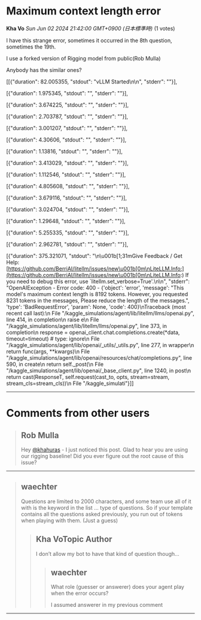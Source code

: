 # Maximum context length error

**Kha Vo** *Sun Jun 02 2024 21:42:00 GMT+0900 (日本標準時)* (1 votes)

I have this strange error, sometimes it occurred in the 8th question, sometimes the 19th. 

I use a forked version of Rigging model from public(Rob Mulla)

Anybody has the similar ones?

[[{"duration": 82.005355, "stdout": "vLLM Started\n\n", "stderr": ""}],

 [{"duration": 1.975345, "stdout": "", "stderr": ""}],

 [{"duration": 3.674225, "stdout": "", "stderr": ""}],

 [{"duration": 2.703787, "stdout": "", "stderr": ""}],

 [{"duration": 3.001207, "stdout": "", "stderr": ""}],

 [{"duration": 4.30606, "stdout": "", "stderr": ""}],

 [{"duration": 1.13816, "stdout": "", "stderr": ""}],

 [{"duration": 3.413029, "stdout": "", "stderr": ""}],

 [{"duration": 1.112546, "stdout": "", "stderr": ""}],

 [{"duration": 4.805608, "stdout": "", "stderr": ""}],

 [{"duration": 3.679116, "stdout": "", "stderr": ""}],

 [{"duration": 3.024704, "stdout": "", "stderr": ""}],

 [{"duration": 1.29648, "stdout": "", "stderr": ""}],

 [{"duration": 5.255335, "stdout": "", "stderr": ""}],

 [{"duration": 2.962781, "stdout": "", "stderr": ""}],

 [{"duration": 375.321071, "stdout": "\n\u001b[1;31mGive Feedback / Get Help: [https://github.com/BerriAI/litellm/issues/new\u001b[0m\nLiteLLM.Info:](https://github.com/BerriAI/litellm/issues/new\u001b[0m\nLiteLLM.Info:) If you need to debug this error, use `litellm.set_verbose=True'.\n\n", "stderr": "OpenAIException - Error code: 400 - {'object': 'error', 'message': \"This model's maximum context length is 8192 tokens. However, you requested 8231 tokens in the messages, Please reduce the length of the messages.\", 'type': 'BadRequestError', 'param': None, 'code': 400}\nTraceback (most recent call last):\n  File \"/kaggle_simulations/agent/lib/litellm/llms/openai.py\", line 414, in completion\n    raise e\n  File \"/kaggle_simulations/agent/lib/litellm/llms/openai.py\", line 373, in completion\n    response = openai_client.chat.completions.create(*data, timeout=timeout)  # type: ignore\n  File \"/kaggle_simulations/agent/lib/openai/_utils/_utils.py\", line 277, in wrapper\n    return func(args, **kwargs)\n  File \"/kaggle_simulations/agent/lib/openai/resources/chat/completions.py\", line 590, in create\n    return self._post(\n  File \"/kaggle_simulations/agent/lib/openai/_base_client.py\", line 1240, in post\n    return cast(ResponseT, self.request(cast_to, opts, stream=stream, stream_cls=stream_cls))\n  File \"/kaggle_simulati"}]]



---

 # Comments from other users

> ## Rob Mulla
> 
> Hey [@khahuras](https://www.kaggle.com/khahuras) - I just noticed this post. Glad to hear you are using our rigging baseline! Did you ever figure out the root cause of this issue?
> 
> 
> 


---

> ## waechter
> 
> Questions are limited to 2000 characters, and some team use all of it with is the keyword in the list ... type of questions. So if your template contains all the questions asked previously, you run out of tokens when playing with them. (Just a guess)
> 
> 
> 
> > ## Kha VoTopic Author
> > 
> > I don’t allow my bot to have that kind of question though…
> > 
> > 
> > 
> > > ## waechter
> > > 
> > > What role (guesser or answerer) does your agent play when the error occurs?
> > > 
> > > I assumed answerer in my previous comment
> > > 
> > > 
> > > 


---

